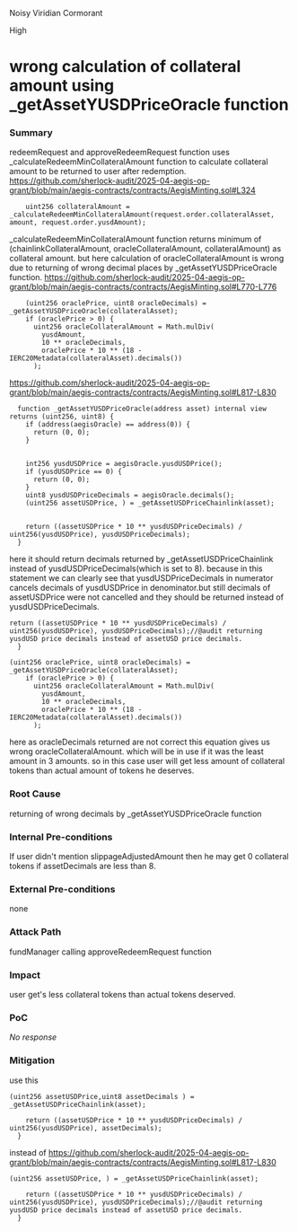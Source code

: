 Noisy Viridian Cormorant

High

# wrong calculation of collateral amount using  _getAssetYUSDPriceOracle function

### Summary

redeemRequest and approveRedeemRequest function uses  _calculateRedeemMinCollateralAmount function to calculate collateral amount to be returned to user after redemption.
https://github.com/sherlock-audit/2025-04-aegis-op-grant/blob/main/aegis-contracts/contracts/AegisMinting.sol#L324
```solidity
    uint256 collateralAmount = _calculateRedeemMinCollateralAmount(request.order.collateralAsset, amount, request.order.yusdAmount);
```
_calculateRedeemMinCollateralAmount function returns minimum of (chainlinkCollateralAmount, oracleCollateralAmount, collateralAmount) as collateral amount.
but here calculation of oracleCollateralAmount is wrong due to returning of wrong decimal places by _getAssetYUSDPriceOracle function.
https://github.com/sherlock-audit/2025-04-aegis-op-grant/blob/main/aegis-contracts/contracts/AegisMinting.sol#L770-L776
```solidity
    (uint256 oraclePrice, uint8 oracleDecimals) = _getAssetYUSDPriceOracle(collateralAsset);
    if (oraclePrice > 0) {
      uint256 oracleCollateralAmount = Math.mulDiv(
        yusdAmount,
        10 ** oracleDecimals,
        oraclePrice * 10 ** (18 - IERC20Metadata(collateralAsset).decimals())
      );
```
https://github.com/sherlock-audit/2025-04-aegis-op-grant/blob/main/aegis-contracts/contracts/AegisMinting.sol#L817-L830
```solidity
  function _getAssetYUSDPriceOracle(address asset) internal view returns (uint256, uint8) {
    if (address(aegisOracle) == address(0)) {
      return (0, 0);
    }


    int256 yusdUSDPrice = aegisOracle.yusdUSDPrice();
    if (yusdUSDPrice == 0) {
      return (0, 0);
    }
    uint8 yusdUSDPriceDecimals = aegisOracle.decimals();
    (uint256 assetUSDPrice, ) = _getAssetUSDPriceChainlink(asset);


    return ((assetUSDPrice * 10 ** yusdUSDPriceDecimals) / uint256(yusdUSDPrice), yusdUSDPriceDecimals);
  }
```
here it should return decimals returned by _getAssetUSDPriceChainlink instead of yusdUSDPriceDecimals(which is set to 8).
because in this statement we can clearly see that yusdUSDPriceDecimals in numerator cancels decimals of  yusdUSDPrice in denominator.but still decimals of assetUSDPrice were not cancelled and they should be returned instead of yusdUSDPriceDecimals.
```solidity 
return ((assetUSDPrice * 10 ** yusdUSDPriceDecimals) / uint256(yusdUSDPrice), yusdUSDPriceDecimals);//@audit returning yusdUSD price decimals instead of assetUSD price decimals.
  }
```
```solidity
(uint256 oraclePrice, uint8 oracleDecimals) = _getAssetYUSDPriceOracle(collateralAsset);
    if (oraclePrice > 0) {
      uint256 oracleCollateralAmount = Math.mulDiv(
        yusdAmount,
        10 ** oracleDecimals,
        oraclePrice * 10 ** (18 - IERC20Metadata(collateralAsset).decimals())
      );
```
here as oracleDecimals returned are not correct this equation gives us wrong oracleCollateralAmount.
which will be in use if it was the least amount in 3 amounts.
so in this case user will get less amount of collateral tokens  than actual amount of tokens he deserves.


### Root Cause

returning of wrong decimals by _getAssetYUSDPriceOracle function 

### Internal Pre-conditions

If user didn't mention slippageAdjustedAmount then he may get 0 collateral tokens if assetDecimals are less than 8.

### External Pre-conditions

none 

### Attack Path

fundManager calling approveRedeemRequest function 

### Impact

user get's less collateral tokens than actual tokens deserved.

### PoC

_No response_

### Mitigation

use this 
```solidity
(uint256 assetUSDPrice,uint8 assetDecimals ) = _getAssetUSDPriceChainlink(asset);

    return ((assetUSDPrice * 10 ** yusdUSDPriceDecimals) / uint256(yusdUSDPrice), assetDecimals);
  }
``` 
instead of 
https://github.com/sherlock-audit/2025-04-aegis-op-grant/blob/main/aegis-contracts/contracts/AegisMinting.sol#L817-L830
```solidity
(uint256 assetUSDPrice, ) = _getAssetUSDPriceChainlink(asset);

    return ((assetUSDPrice * 10 ** yusdUSDPriceDecimals) / uint256(yusdUSDPrice), yusdUSDPriceDecimals);//@audit returning yusdUSD price decimals instead of assetUSD price decimals.
  }
```